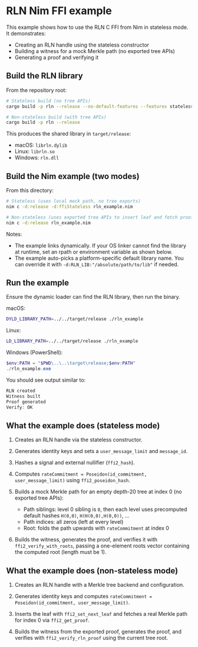 # RLN Nim FFI example

This example shows how to use the RLN C FFI from Nim in stateless mode. It demonstrates:

- Creating an RLN handle using the stateless constructor
- Building a witness for a mock Merkle path (no exported tree APIs)
- Generating a proof and verifying it

## Build the RLN library

From the repository root:

```bash
# Stateless build (no tree APIs)
cargo build -p rln --release --no-default-features --features stateless

# Non-stateless build (with tree APIs)
cargo build -p rln --release
```

This produces the shared library in `target/release`:

- macOS: `librln.dylib`
- Linux: `librln.so`
- Windows: `rln.dll`

## Build the Nim example (two modes)

From this directory:

```bash
# Stateless (uses local mock path, no tree exports)
nim c -d:release -d:ffiStateless rln_example.nim

# Non-stateless (uses exported tree APIs to insert leaf and fetch proof)
nim c -d:release rln_example.nim
```

Notes:

- The example links dynamically. If your OS linker cannot find the library at runtime,
  set an rpath or environment variable as shown below.
- The example auto-picks a platform-specific default library name.
  You can override it with `-d:RLN_LIB:"/absolute/path/to/lib"` if needed.

## Run the example

Ensure the dynamic loader can find the RLN library, then run the binary.

macOS:

```bash
DYLD_LIBRARY_PATH=../../target/release ./rln_example
```

Linux:

```bash
LD_LIBRARY_PATH=../../target/release ./rln_example
```

Windows (PowerShell):

```powershell
$env:PATH = "$PWD\..\..\target\release;$env:PATH"
./rln_example.exe
```

You should see output similar to:

```powershell
RLN created
Witness built
Proof generated
Verify: OK
```

## What the example does (stateless mode)

1) Creates an RLN handle via the stateless constructor.

2) Generates identity keys and sets a `user_message_limit` and `message_id`.

3) Hashes a signal and external nullifier (`ffi2_hash`).

4) Computes `rateCommitment = Poseidon(id_commitment, user_message_limit)` using `ffi2_poseidon_hash`.

5) Builds a mock Merkle path for an empty depth-20 tree at index 0 (no exported tree APIs):

   - Path siblings: level 0 sibling is `0`,
    then each level uses precomputed default hashes `H(0,0)`, `H(H(0,0),H(0,0))`, ...
   - Path indices: all zeros (left at every level)
   - Root: folds the path upwards with `rateCommitment` at index 0

6) Builds the witness, generates the proof, and verifies it with `ffi2_verify_with_roots`,
   passing a one-element roots vector containing the computed root (length must be 1).

## What the example does (non-stateless mode)

1) Creates an RLN handle with a Merkle tree backend and configuration.

2) Generates identity keys and computes `rateCommitment = Poseidon(id_commitment, user_message_limit)`.

3) Inserts the leaf with `ffi2_set_next_leaf` and fetches a real Merkle path for index 0 via `ffi2_get_proof`.

4) Builds the witness from the exported proof, generates the proof, and verifies with `ffi2_verify_rln_proof` using the current tree root.
